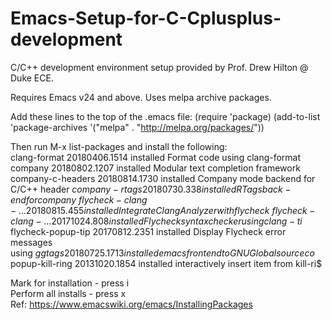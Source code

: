 # Emacs-Setup-for-C-Cplusplus-development
C/C++ development environment setup provided by Prof. Drew Hilton @ Duke ECE.

Requires Emacs v24 and above.
Uses melpa archive packages.

Add these lines to the top of the .emacs file:
(require 'package)
(add-to-list 'package-archives '("melpa" . "http://melpa.org/packages/"))

Then run M-x list-packages and install the following:\
  clang-format       20180406.1514 installed             Format code using clang-format\
  company            20180802.1207 installed             Modular text completion framework\
  company-c-headers  20180814.1730 installed             Company mode backend for C/C++ header$\
  company-rtags      20180730.338  installed             RTags back-end for company\
  flycheck-clang-... 20180815.455  installed             Integrate Clang Analyzer with flycheck\
  flycheck-clang-... 20171024.808  installed             Flycheck syntax checker using clang-ti$\
  flycheck-popup-tip 20170812.2351 installed             Display Flycheck error messages using$\
  ggtags             20180725.1713 installed             emacs frontend to GNU Global source co$\
  popup-kill-ring    20131020.1854 installed             interactively insert item from kill-ri$
  
Mark for installation - press i\
Perform all installs - press x\
Ref: https://www.emacswiki.org/emacs/InstallingPackages
